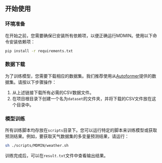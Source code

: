
## 开始使用

### 环境准备
在开始之前，您需要确保已安装所有依赖项，以便正确运行MDMIN。使用以下命令安装依赖项：

```bash
pip install -r requirements.txt
```

### 数据下载
为了训练模型，您需要下载相应的数据集。我们推荐使用从[Autoformer](https://drive.google.com/drive/folders/1ZOYpTUa82_jCcxIdTmyr0LXQfvaM9vIy)提供的数据集。请按以下步骤操作：

1. 从上述链接下载所有必需的CSV数据文件。
2. 在项目根目录下创建一个名为`dataset`的文件夹，并将下载的CSV文件放在这个目录中。

### 模型训练
所有训练脚本均存放在`scripts`目录下。您可以运行特定的脚本来训练模型或获取预测结果。例如，要获取天气数据集的多变量预测结果，请运行：

```bash
sh ./scripts/MDMIN/weather.sh
```

训练完成后，可以在`result.txt`文件中查看输出结果。

